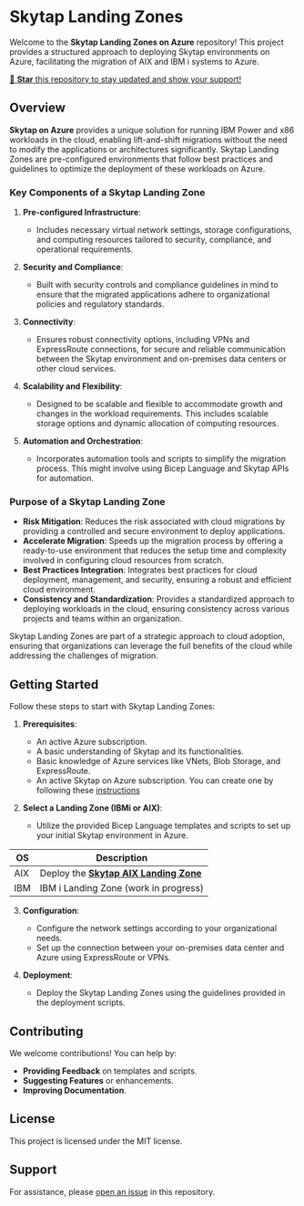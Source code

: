 # Skytap Landing Zones

Welcome to the **Skytap Landing Zones on Azure** repository! This project provides a structured approach to deploying Skytap environments on Azure, facilitating the migration of AIX and IBM i systems to Azure.


<a class="github-button" href="https://github.com/daverendon/skytap" data-color-scheme="no-preference: light; light: light; dark: dark;" data-icon="octicon-star" data-size="large" aria-label="Star daverendon/skytap on GitHub">🌟 **Star** this repository to stay updated and show your support!</a>



## Overview

**Skytap on Azure** provides a unique solution for running IBM Power and x86 workloads in the cloud, enabling lift-and-shift migrations without the need to modify the applications or architectures significantly. Skytap Landing Zones are pre-configured environments that follow best practices and guidelines to optimize the deployment of these workloads on Azure.

### Key Components of a Skytap Landing Zone

1. **Pre-configured Infrastructure**:
   - Includes necessary virtual network settings, storage configurations, and computing resources tailored to security, compliance, and operational requirements.

2. **Security and Compliance**:
   - Built with security controls and compliance guidelines in mind to ensure that the migrated applications adhere to organizational policies and regulatory standards.

3. **Connectivity**:
   - Ensures robust connectivity options, including VPNs and ExpressRoute connections, for secure and reliable communication between the Skytap environment and on-premises data centers or other cloud services.

4. **Scalability and Flexibility**:
   - Designed to be scalable and flexible to accommodate growth and changes in the workload requirements. This includes scalable storage options and dynamic allocation of computing resources.

5. **Automation and Orchestration**:
   - Incorporates automation tools and scripts to simplify the migration process. This might involve using Bicep Language and Skytap APIs for automation.

### Purpose of a Skytap Landing Zone

- **Risk Mitigation**: Reduces the risk associated with cloud migrations by providing a controlled and secure environment to deploy applications.
- **Accelerate Migration**: Speeds up the migration process by offering a ready-to-use environment that reduces the setup time and complexity involved in configuring cloud resources from scratch.
- **Best Practices Integration**: Integrates best practices for cloud deployment, management, and security, ensuring a robust and efficient cloud environment.
- **Consistency and Standardization**: Provides a standardized approach to deploying workloads in the cloud, ensuring consistency across various projects and teams within an organization.

Skytap Landing Zones are part of a strategic approach to cloud adoption, ensuring that organizations can leverage the full benefits of the cloud while addressing the challenges of migration.

## Getting Started

Follow these steps to start with Skytap Landing Zones:

1. **Prerequisites**:
   - An active Azure subscription.
   - A basic understanding of Skytap and its functionalities.
   - Basic knowledge of Azure services like VNets, Blob Storage, and ExpressRoute.
   - An active Skytap on Azure subscription. You can create one by following these [instructions](https://blog.azinsider.net/deploy-skytap-on-azure-using-bicep-language-to-run-your-ibm-power-workloads-a245e7c3287e?source=friends_link&sk=a863322248b8aba5288da813d569afdc)

2. **Select a Landing Zone (IBMi or AIX)**:
   - Utilize the provided Bicep Language templates and scripts to set up your initial Skytap environment in Azure.

| OS  | Description                                                                                               |
|-----|-----------------------------------------------------------------------------------------------------------|
| AIX | Deploy the **[Skytap AIX Landing Zone](docs/aix/aix-landing-zone.md)**                                                          |
| IBM | IBM i Landing Zone (work in progress) 


3. **Configuration**:
   - Configure the network settings according to your organizational needs.
   - Set up the connection between your on-premises data center and Azure using ExpressRoute or VPNs.

4. **Deployment**:
   - Deploy the Skytap Landing Zones using the guidelines provided in the deployment scripts.

## Contributing

We welcome contributions! You can help by:
- **Providing Feedback** on templates and scripts.
- **Suggesting Features** or enhancements.
- **Improving Documentation**.

## License

This project is licensed under the MIT license.

## Support

For assistance, please [open an issue](https://github.com/daveRendon/skytap/issues) in this repository.
